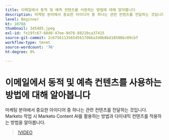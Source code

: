 ```yaml
---
title: 이메일에서 동적 및 예측 컨텐츠를 사용하는 방법에 대해 알아봅니다
description: 마케팅 분야에서 중요한 아이디어 중 하나는 관련 컨텐츠를 전달하는 것입니다. Marketo 작업 시 Marketo Content AI를 활용하는 방법과 다이내믹 컨텐츠를 적용하는 방법을 알아봅니다.
level: Beginner
kt: 10768
thumbnail: 345485.jpeg
exl-id: fe19fc67-60d0-47ee-9d76-88210ca37415
source-git-commit: 2c6756113565d5617066a3d0b8bd18508bc09cbf
workflow-type: tm+mt
source-wordcount: '76'
ht-degree: 0%

---
```


# 이메일에서 동적 및 예측 컨텐츠를 사용하는 방법에 대해 알아봅니다

마케팅 분야에서 중요한 아이디어 중 하나는 관련 컨텐츠를 전달하는 것입니다. Marketo 작업 시 Marketo Content AI를 활용하는 방법과 다이내믹 컨텐츠를 적용하는 방법을 알아봅니다.

>[!VIDEO](https://video.tv.adobe.com/v/345485/?quality=12&learn=on)
